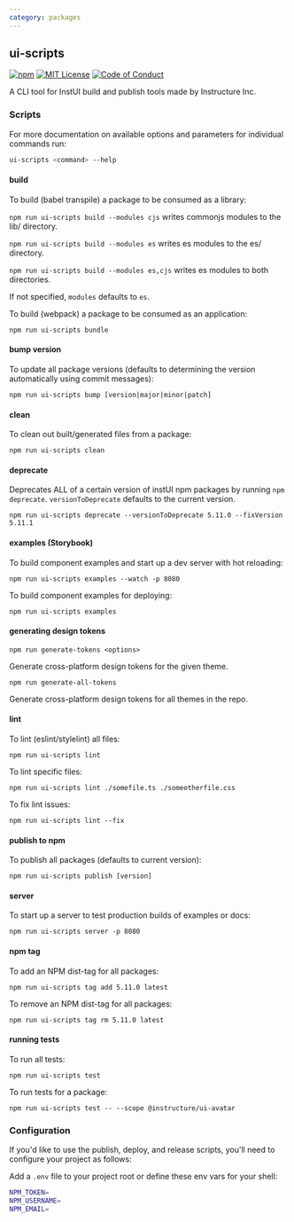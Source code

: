 ```yaml
---
category: packages
---
```


## ui-scripts

[![npm][npm]][npm-url]
[![MIT License][license-badge]][license]
[![Code of Conduct][coc-badge]][coc]

A CLI tool for InstUI build and publish tools made by Instructure Inc.

### Scripts

For more documentation on available options and parameters for individual commands run:

```sh
ui-scripts <command> --help
```

#### build

To build (babel transpile) a package to be consumed as a library:

`npm run ui-scripts build --modules cjs` writes commonjs modules to the lib/ directory.

`npm run ui-scripts build --modules es` writes es modules to the es/ directory.

`npm run ui-scripts build --modules es,cjs` writes es modules to both directories.

If not specified, `modules` defaults to `es`.

To build (webpack) a package to be consumed as an application:

`npm run ui-scripts bundle`

#### bump version

To update all package versions
(defaults to determining the version automatically using commit messages):

`npm run ui-scripts bump [version|major|minor|patch]`

#### clean

To clean out built/generated files from a package:

`npm run ui-scripts clean`

#### deprecate

Deprecates ALL of a certain version of instUI npm packages by running `npm deprecate`.
`versionToDeprecate` defaults to the current version.

`npm run ui-scripts deprecate --versionToDeprecate 5.11.0 --fixVersion 5.11.1`

#### examples (Storybook)

To build component examples and start up a dev server with hot reloading:

`npm run ui-scripts examples --watch -p 8080`

To build component examples for deploying:

`npm run ui-scripts examples`

#### generating design tokens

`npm run generate-tokens <options>`

Generate cross-platform design tokens for the given theme.

`npm run generate-all-tokens`

Generate cross-platform design tokens for all themes in the repo.

#### lint

To lint (eslint/stylelint) all files:

`npm run ui-scripts lint`

To lint specific files:

`npm run ui-scripts lint ./somefile.ts ./someotherfile.css`

To fix lint issues:

`npm run ui-scripts lint --fix`

#### publish to npm

To publish all packages (defaults to current version):

`npm run ui-scripts publish [version]`

#### server

To start up a server to test production builds of examples or docs:

`npm run ui-scripts server -p 8080`

#### npm tag

To add an NPM dist-tag for all packages:

`npm run ui-scripts tag add 5.11.0 latest`

To remove an NPM dist-tag for all packages:

`npm run ui-scripts tag rm 5.11.0 latest`

#### running tests

To run all tests:

`npm run ui-scripts test`

To run tests for a package:

`npm run ui-scripts test -- --scope @instructure/ui-avatar`

### Configuration

If you'd like to use the publish, deploy, and release scripts, you'll need to configure your project as follows:

Add a `.env` file to your project root or define these env vars for your shell:

```sh
NPM_TOKEN=
NPM_USERNAME=
NPM_EMAIL=
```

[npm]: https://img.shields.io/npm/v/@instructure/ui-scripts.svg
[npm-url]: https://npmjs.com/package/@instructure/ui-scripts
[license-badge]: https://img.shields.io/npm/l/instructure-ui.svg?style=flat-square
[license]: https://github.com/instructure/instructure-ui/blob/master/LICENSE.md
[coc-badge]: https://img.shields.io/badge/code%20of-conduct-ff69b4.svg?style=flat-square
[coc]: https://github.com/instructure/instructure-ui/blob/master/CODE_OF_CONDUCT.md
